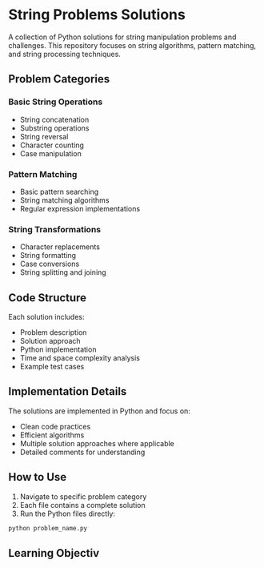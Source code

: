# String Problems Solutions

A collection of Python solutions for string manipulation problems and challenges. This repository focuses on string algorithms, pattern matching, and string processing techniques.

## Problem Categories

### Basic String Operations
- String concatenation
- Substring operations
- String reversal
- Character counting
- Case manipulation

### Pattern Matching
- Basic pattern searching
- String matching algorithms
- Regular expression implementations

### String Transformations
- Character replacements
- String formatting
- Case conversions
- String splitting and joining

## Code Structure

Each solution includes:
- Problem description
- Solution approach
- Python implementation
- Time and space complexity analysis
- Example test cases

## Implementation Details

The solutions are implemented in Python and focus on:
- Clean code practices
- Efficient algorithms
- Multiple solution approaches where applicable
- Detailed comments for understanding

## How to Use

1. Navigate to specific problem category
2. Each file contains a complete solution
3. Run the Python files directly:
```bash
python problem_name.py
```

## Learning Objectiv
